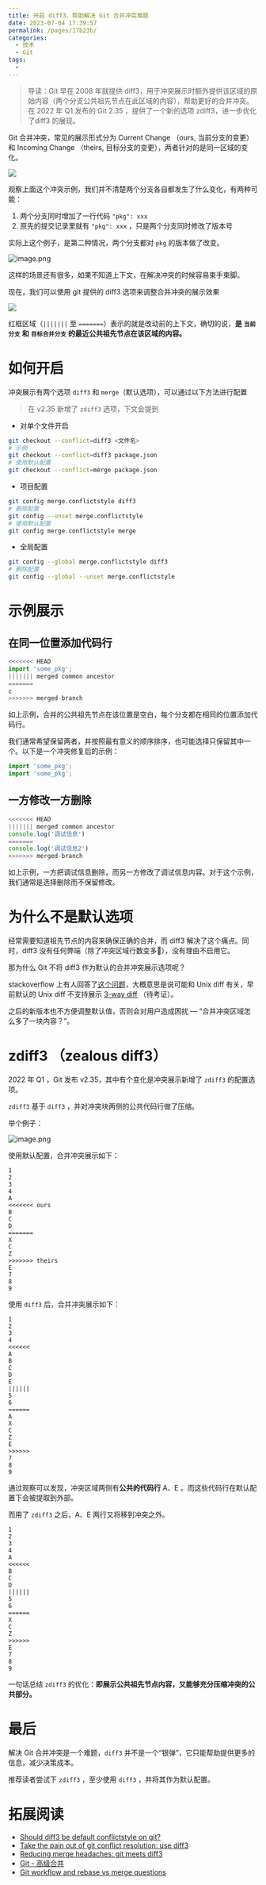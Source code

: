 ```yaml
---
title: 开启 diff3，帮助解决 Git 合并冲突难题
date: 2023-07-04 17:39:57
permalink: /pages/17b23b/
categories: 
  - 技术
  - Git
tags: 
  - 
---
```


> 导读：Git 早在 2008 年就提供 diff3，用于冲突展示时额外提供该区域的原始内容（两个分支公共祖先节点在此区域的内容），帮助更好的合并冲突。在 2022 年 Q1 发布的 Git 2.35 ，提供了一个新的选项 zdiff3，进一步优化了diff3 的展现。

<!-- more -->

Git 合并冲突，常见的展示形式分为 Current Change （ours, 当前分支的变更）和 Incoming Change （theirs, 目标分支的变更），两者针对的是同一区域的变化。

![](https://p3-juejin.byteimg.com/tos-cn-i-k3u1fbpfcp/a2bf447ca0184b89bfd406e2dbbf0ad8~tplv-k3u1fbpfcp-zoom-1.image)

观察上面这个冲突示例，我们并不清楚两个分支各自都发生了什么变化，有两种可能：

1.  两个分支同时增加了一行代码 `"pkg": xxx`
2.  原先的提交记录里就有 `"pkg": xxx` ，只是两个分支同时修改了版本号

实际上这个例子，是第二种情况，两个分支都对 `pkg` 的版本做了改变。


![image.png](https://p1-juejin.byteimg.com/tos-cn-i-k3u1fbpfcp/c00e584c06b242798612b02b474d769c~tplv-k3u1fbpfcp-watermark.image?)

  


这样的场景还有很多，如果不知道上下文，在解决冲突的时候容易束手束脚。

  


现在，我们可以使用 git 提供的 diff3 选项来调整合并冲突的展示效果

![](https://p3-juejin.byteimg.com/tos-cn-i-k3u1fbpfcp/69264ba7dc8745c4a2b5e6a8de45c52a~tplv-k3u1fbpfcp-zoom-1.image)

红框区域（`|||||||` 至 `=======`）表示的就是改动前的上下文，确切的说，**是** **`当前分支`** **和** **`目标合并分支`** **的最近公共祖先节点在该区域的内容。**

# 如何开启

冲突展示有两个选项 `diff3` 和 `merge`（默认选项），可以通过以下方法进行配置

> 在 v2.35 新增了 `zdiff3` 选项，下文会提到

  


-   对单个文件开启

```sh
git checkout --conflict=diff3 <文件名>
# 示例
git checkout --conflict=diff3 package.json
# 使用默认配置
git checkout --conflict=merge package.json
```

-   项目配置

```sh
git config merge.conflictstyle diff3
# 删除配置
git config --unset merge.conflictstyle
# 使用默认配置
git config merge.conflictstyle merge 
```

-   全局配置

```sh
git config --global merge.conflictstyle diff3
# 删除配置 
git config --global --unset merge.conflictstyle
```

# 示例展示

## 在同一位置添加代码行

```js
<<<<<<< HEAD
import 'some_pkg';
||||||| merged common ancestor
=======
c
>>>>>>> merged-branch
```

如上示例，合并的公共祖先节点在该位置是空白，每个分支都在相同的位置添加代码行。

我们通常希望保留两者，并按照最有意义的顺序排序，也可能选择只保留其中一个。以下是一个冲突修复后的示例：

```js
import 'some_pkg';
import 'some_pkg';
```

  


## 一方修改一方删除

```js
<<<<<<< HEAD
||||||| merged common ancestor
console.log('调试信息')
=======
console.log('调试信息2')
>>>>>>> merged-branch
```

如上示例，一方把调试信息删除，而另一方修改了调试信息内容。对于这个示例，我们通常是选择删除而不保留修改。

  


# 为什么不是默认选项

经常需要知道祖先节点的内容来确保正确的合并，而 diff3 解决了这个痛点。同时，diff3 没有任何弊端（除了冲突区域行数变多🌝），没有理由不启用它。

那为什么 Git 不将 diff3 作为默认的合并冲突展示选项呢？

stackoverflow 上有人回答了[这个问题](https://stackoverflow.com/questions/27417656/should-diff3-be-default-conflictstyle-on-git)，大概意思是说可能和 Unix diff 有关，早前默认的 Unix diff 不支持展示 [3-way diff](https://en.wikipedia.org/wiki/Diff3) （待考证）。

之后的新版本也不方便调整默认值，否则会对用户造成困扰 — “合并冲突区域怎么多了一块内容？”。

  


# zdiff3 （zealous diff3）

2022 年 Q1 ，Git 发布 v2.35，其中有个变化是冲突展示新增了 `zdiff3` 的配置选项。

`zdiff3` 基于 `diff3` ，并对冲突块两侧的公共代码行做了压缩。

举个例子：

![image.png](https://p9-juejin.byteimg.com/tos-cn-i-k3u1fbpfcp/25781a3793a14609a57956c677365716~tplv-k3u1fbpfcp-watermark.image?)


使用默认配置，合并冲突展示如下：

```
1
2
3
4
A
<<<<<<< ours
B
C
D
=======
X
C
Z
>>>>>>> theirs
E
7
8
9
```

使用 `diff3` 后，合并冲突展示如下：

```
1
2
3
4
<<<<<<
A
B
C
D
E
||||||
5
6
======
A
X
C
Z
E
>>>>>>
7
8
9
```

通过观察可以发现，冲突区域两侧有**公共的代码行** A、E 。而这些代码行在默认配置下会被提取到外部。

  


而用了 `zdiff3` 之后，A、E 两行又将移到冲突之外。

```
1
2
3
4
A
<<<<<<
B
C
D
||||||
5
6
======
X
C
Z
>>>>>>
E
7
8
9
```

一句话总结 `zdiff3` 的优化：**即展示公共祖先节点内容，又能够充分压缩冲突的公共部分。**

  


# 最后

解决 Git 合并冲突是一个难题，`diff3` 并不是一个“银弹”，它只能帮助提供更多的信息，减少决策成本。

  


推荐读者尝试下 `zdiff3` ，至少使用 `diff3` ，并将其作为默认配置。

  



# 拓展阅读

-   [Should diff3 be default conflictstyle on git?](https://stackoverflow.com/a/27417871)
-   [Take the pain out of git conflict resolution: use diff3](https://blog.nilbus.com/take-the-pain-out-of-git-conflict-resolution-use-diff3/)
-   [Reducing merge headaches: git meets diff3](https://psung.blogspot.com/2011/02/reducing-merge-headaches-git-meets.html)
-   [Git - 高级合并](https://git-scm.com/book/zh/v2/Git-%E5%B7%A5%E5%85%B7-%E9%AB%98%E7%BA%A7%E5%90%88%E5%B9%B6)
-   [Git workflow and rebase vs merge questions](https://stackoverflow.com/questions/457927/git-workflow-and-rebase-vs-merge-questions/11219380#11219380)